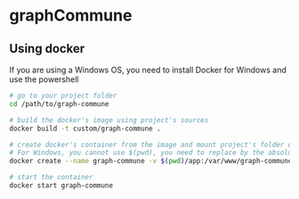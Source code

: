 # graphCommune


## Using docker
If you are using a Windows OS, you need to install Docker for Windows and use the powershell

```bash
# go to your project folder
cd /path/to/graph-commune

# build the docker's image using project's sources
docker build -t custom/graph-commune .

# create docker's container from the image and mount project's folder on the container
# For Windows, you cannot use $(pwd), you need to replace by the absolute path to your project
docker create --name graph-commune -v $(pwd)/app:/var/www/graph-commune/app -p 8080:8080 custom/graph-commune

# start the container
docker start graph-commune
```
